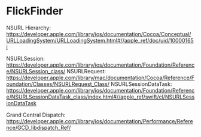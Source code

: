 # FlickFinder

NSURL Hierarchy:
https://developer.apple.com/library/ios/documentation/Cocoa/Conceptual/URLLoadingSystem/URLLoadingSystem.html#//apple_ref/doc/uid/10000165i

NSURLSession:
https://developer.apple.com/library/ios/documentation/Foundation/Reference/NSURLSession_class/
NSURLRequest: 
https://developer.apple.com/library/mac/documentation/Cocoa/Reference/Foundation/Classes/NSURLRequest_Class/
NSURLSessionDataTask:
https://developer.apple.com/library/ios/documentation/Foundation/Reference/NSURLSessionDataTask_class/index.html#//apple_ref/swift/cl/NSURLSessionDataTask

Grand Central Dispatch:
https://developer.apple.com/library/ios/documentation/Performance/Reference/GCD_libdispatch_Ref/

